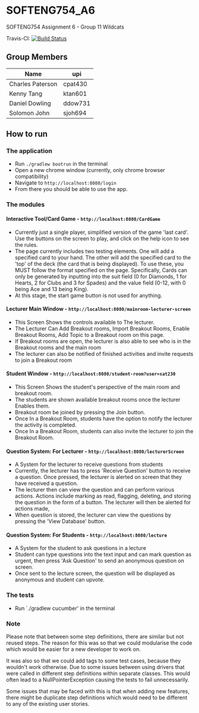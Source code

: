 # SOFTENG754_A6
SOFTENG754 Assignment 6 - Group 11 Wildcats

Travis-CI: [![Build Status](https://travis-ci.com/kennyt12237/SOFTENG754_A6.svg?token=mtqsBvbc9xThEpxPsTqd&branch=main)](https://github.com/kennyt12237/SOFTENG754_A6)

Group Members
---

| Name              | upi       |
| ----------------- | --------- |
| Charles Paterson  | cpat430   |
| Kenny Tang        | ktan601   |
| Daniel Dowling    | ddow731   |
| Solomon John      | sjoh694   |

## How to run

### The application

- Run `./gradlew bootrun` in the terminal
- Open a new chrome window (currently, only chrome browser compatibility)
- Navigate to `http://localhost:8080/login`
- From there you should be able to use the app.

### The modules
#### Interactive Tool/Card Game - `http://localhost:8080/CardGame`
- Currently just a single player, simplified version of the game 'last card'. Use the buttons on the screen
  to play, and click on the help icon to see the rules.
- The page currently includes two testing elements. One will add a specified card to your hand. The other will add
  the specified card to the 'top' of the deck (the card that is being displayed). To use these, you MUST follow the 
  format specified on the page. Specifically, Cards can only be generated by inputting into the suit field
  (0 for Diamonds, 1 for Hearts, 2 for Clubs and 3 for Spades) and the value field (0-12, with 0 being Ace and 
  13 being King). 
- At this stage, the start game button is not used for anything.

#### Lecturer Main Window - `http://localhost:8080/mainroom-lecturer-screen`
- This Screen Shows the controls available to The lecturer.
- The Lecturer Can Add Breakout rooms, Import Breakout Rooms, Enable Breakout Rooms, Add Topic to a Breakout room on this page. 
- If Breakout rooms are open, the lecturer is also able to see who is in the Breakout rooms and the main room
- The lecturer can also be notified of finished activities and invite requests to join a Breakout room 

#### Student Window - `http://localhost:8080/student-room?user=sat230`
- This Screen Shows the student's perspective of the main room and breakout room.
- The students are shown available breakout rooms once the lecturer Enables them.
- Breakout room be joined by pressing the Join button.
- Once In a Breakout Room, students have the option to notify the lecturer the activity is completed.
- Once In a Breakout Room, students can also invite the lecturer to join the Breakout Room. 

#### Question System: For Lecturer - `http://localhost:8080/lecturerScreen`
- A System for the lecturer to receive questions from students
- Currently, the lecturer has to press 'Receive Question' button to receive a question. Once pressed, the lecturer is alerted 
  on screen that they have received a question. 
- The lecturer then can view the question and can perform various actions. Actions include marking as read, flagging, deleting, 
  and storing the question in the form of a button. The lecturer will then be alerted for actions made, 
- When question is stored, the lecturer can view the questions by pressing the 'View Database' button. 

#### Question System: For Students - `http://localhost:8080/lecture`
- A System for the student to ask questions in a lecture
- Student can type questions into the text input and can mark question as urgent, then press 'Ask Question' to send an anonymous
  question on screen. 
- Once sent to the lecture screen, the question will be displayed as anonymous and student can upvote.

### The tests

- Run `./gradlew cucumber' in the terminal

### Note

Please note that between some step definitions, there are similar but not reused steps. The reason for this was so 
that we could modularise the code which would be easier for a new developer to work on.

It was also so that we could add tags to some test cases, because they wouldn't work otherwise. Due to some issues 
between using drivers that were called in different step definitions within separate classes.
This would often lead to a NullPointerException causing the tests to fail unnecessarily.

Some issues that may be faced with this is that when adding new features, there might be duplicate step
definitions which would need to be different to any of the existing user stories.
